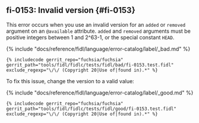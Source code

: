 ## fi-0153: Invalid version {#fi-0153}

This error occurs when you use an invalid version for an `added` or `removed`
argument on an `@available` attribute. `added` and `removed` arguments must be
positive integers between 1 and 2^63-1, or the special constant `HEAD`.

{% include "docs/reference/fidl/language/error-catalog/label/_bad.md" %}

```fidl
{% includecode gerrit_repo="fuchsia/fuchsia" gerrit_path="tools/fidl/fidlc/tests/fidl/bad/fi-0153.test.fidl" exclude_regexp="\/\/ (Copyright 20|Use of|found in).*" %}
```

To fix this issue, change the version to a valid value:

{% include "docs/reference/fidl/language/error-catalog/label/_good.md" %}

```fidl
{% includecode gerrit_repo="fuchsia/fuchsia" gerrit_path="tools/fidl/fidlc/tests/fidl/good/fi-0153.test.fidl" exclude_regexp="\/\/ (Copyright 20|Use of|found in).*" %}
```
